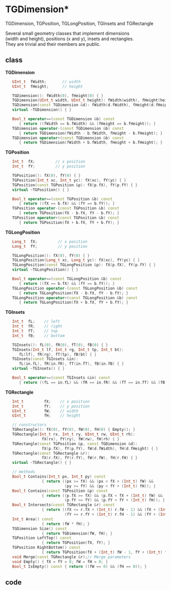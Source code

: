 <!-- TGDimension.md --- 
;; 
;; Description: 
;; Author: Hongyi Wu(吴鸿毅)
;; Email: wuhongyi@qq.com 
;; Created: 五 1月 27 21:49:05 2017 (+0800)
;; Last-Updated: 三 9月 16 10:58:02 2020 (+0800)
;;           By: Hongyi Wu(吴鸿毅)
;;     Update #: 2
;; URL: http://wuhongyi.cn -->

# TGDimension*

TGDimension, TGPosition, TGLongPosition, TGInsets and TGRectangle    
                                                                    
Several small geometry classes that implement dimensions             
(width and height), positions (x and y), insets and rectangles.      
They are trivial and their members are public.  


## class

**TGDimension**

```cpp
   UInt_t  fWidth;       // width
   UInt_t  fHeight;      // height

   TGDimension(): fWidth(0), fHeight(0) { }
   TGDimension(UInt_t width, UInt_t height): fWidth(width), fHeight(height) { }
   TGDimension(const TGDimension &d): fWidth(d.fWidth), fHeight(d.fHeight) { }
   virtual ~TGDimension() { }

   Bool_t operator==(const TGDimension &b) const
      { return ((fWidth == b.fWidth) && (fHeight == b.fHeight)); }
   TGDimension operator-(const TGDimension &b) const
      { return TGDimension(fWidth - b.fWidth, fHeight - b.fHeight); }
   TGDimension operator+(const TGDimension &b) const
      { return TGDimension(fWidth + b.fWidth, fHeight + b.fHeight); }
```


**TGPosition**

```cpp
   Int_t  fX;         // x position
   Int_t  fY;         // y position

   TGPosition(): fX(0), fY(0) { }
   TGPosition(Int_t xc, Int_t yc): fX(xc), fY(yc) { }
   TGPosition(const TGPosition &p): fX(p.fX), fY(p.fY) { }
   virtual ~TGPosition() { }

   Bool_t operator==(const TGPosition &b) const
      { return ((fX == b.fX) && (fY == b.fY)); }
   TGPosition operator-(const TGPosition &b) const
      { return TGPosition(fX - b.fX, fY - b.fY); }
   TGPosition operator+(const TGPosition &b) const
      { return TGPosition(fX + b.fX, fY + b.fY); }
```


**TGLongPosition**

```cpp
   Long_t  fX;         // x position
   Long_t  fY;         // y position

   TGLongPosition(): fX(0), fY(0) { }
   TGLongPosition(Long_t xc, Long_t yc): fX(xc), fY(yc) { }
   TGLongPosition(const TGLongPosition &p): fX(p.fX), fY(p.fY) { }
   virtual ~TGLongPosition() { }

   Bool_t operator==(const TGLongPosition &b) const
      { return ((fX == b.fX) && (fY == b.fY)); }
   TGLongPosition operator-(const TGLongPosition &b) const
      { return TGLongPosition(fX - b.fX, fY - b.fY); }
   TGLongPosition operator+(const TGLongPosition &b) const
      { return TGLongPosition(fX + b.fX, fY + b.fY); }
```


**TGInsets**

```cpp
   Int_t  fL;    // left
   Int_t  fR;    // right
   Int_t  fT;    // top
   Int_t  fB;    // bottom

   TGInsets(): fL(0), fR(0), fT(0), fB(0) { }
   TGInsets(Int_t lf, Int_t rg, Int_t tp, Int_t bt):
      fL(lf), fR(rg), fT(tp), fB(bt) { }
   TGInsets(const TGInsets &in):
      fL(in.fL), fR(in.fR), fT(in.fT), fB(in.fB) { }
   virtual ~TGInsets() { }

   Bool_t operator==(const TGInsets &in) const
      { return ((fL == in.fL) && (fR == in.fR) && (fT == in.fT) && (fB == in.fB)); }
```


**TGRectangle**

```cpp
   Int_t         fX;    // x position
   Int_t         fY;    // y position
   UInt_t        fW;    // width
   UInt_t        fH;    // height

   // constructors
   TGRectangle(): fX(0), fY(0), fW(0), fH(0) { Empty(); }
   TGRectangle(Int_t rx, Int_t ry, UInt_t rw, UInt_t rh):
                fX(rx), fY(ry), fW(rw), fH(rh) { }
   TGRectangle(const TGPosition &p, const TGDimension &d):
                fX(p.fX), fY(p.fY), fW(d.fWidth), fH(d.fHeight) { }
   TGRectangle(const TGRectangle &r):
                fX(r.fX), fY(r.fY), fW(r.fW), fH(r.fH) { }
   virtual ~TGRectangle() { }

   // methods
   Bool_t Contains(Int_t px, Int_t py) const
                { return ((px >= fX) && (px < fX + (Int_t) fW) &&
                          (py >= fY) && (py < fY + (Int_t) fH)); }
   Bool_t Contains(const TGPosition &p) const
                { return ((p.fX >= fX) && (p.fX < fX + (Int_t) fW) &&
                          (p.fY >= fY) && (p.fY < fY + (Int_t) fH)); }
   Bool_t Intersects(const TGRectangle &r) const
                { return ((fX <= r.fX + (Int_t) r.fW - 1) && (fX + (Int_t) fW - 1 >= r.fX) &&
                          (fY <= r.fY + (Int_t) r.fH - 1) && (fY + (Int_t) fH - 1 >= r.fY)); }
   Int_t Area() const
                { return (fW * fH); }
   TGDimension Size() const
                { return TGDimension(fW, fH); }
   TGPosition LeftTop() const
                { return TGPosition(fX, fY); }
   TGPosition RightBottom() const
                { return TGPosition(fX + (Int_t) fW - 1, fY + (Int_t) fH - 1); }
   void Merge(const TGRectangle &r);// Merge parameters
   void Empty() { fX = fY = 0; fW = fH = 0; }
   Bool_t IsEmpty() const { return ((fW == 0) && (fH == 0)); }
```



## code



<!-- TGDimension.md ends here -->
